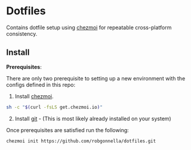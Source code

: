 # Dotfiles

Contains dotfile setup using [chezmoi] for repeatable
cross-platform consistency.

## Install

**Prerequisites**:

There are only two prerequisite to setting up a new environment with the configs
defined in this repo:

1. Install [chezmoi][chezmoi_install].

```bash
sh -c "$(curl -fsLS get.chezmoi.io)"
```

2. Install [git] - (This is most likely already installed on your system)

Once prerequisites are satisfied run the following:

```bash
chezmoi init https://github.com/robgonnella/dotfiles.git
```


[chezmoi]: https://www.chezmoi.io/
[chezmoi_install]: https://www.chezmoi.io/install/#one-line-package-install
[git]: https://git-scm.com/
